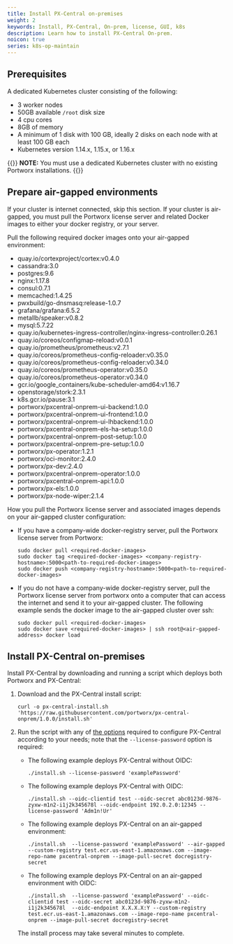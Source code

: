 ```yaml
---
title: Install PX-Central on-premises
weight: 2
keywords: Install, PX-Central, On-prem, license, GUI, k8s
description: Learn how to install PX-Central On-prem.
noicon: true
series: k8s-op-maintain
---
```


## Prerequisites

A dedicated Kubernetes cluster consisting of the following:

* 3 worker nodes
* 50GB available `/root` disk size
* 4 cpu cores
* 8GB of memory
* A minimum of 1 disk with 100 GB, ideally 2 disks on each node with at least 100 GB each
* Kubernetes version 1.14.x, 1.15.x, or 1.16.x

{{<info>}}
**NOTE:** You must use a dedicated Kubernetes cluster with no existing Portworx installations.
{{</info>}}

## Prepare air-gapped environments

If your cluster is internet connected, skip this section. If your cluster is air-gapped, you must pull the Portworx license server and related Docker images to either your docker registry, or your server.

Pull the following required docker images onto your air-gapped environment:

  * quay.io/cortexproject/cortex:v0.4.0
  * cassandra:3.0
  * postgres:9.6
  * nginx:1.17.8
  * consul:0.7.1
  * memcached:1.4.25
  * pwxbuild/go-dnsmasq:release-1.0.7
  * grafana/grafana:6.5.2
  * metallb/speaker:v0.8.2
  * mysql:5.7.22
  * quay.io/kubernetes-ingress-controller/nginx-ingress-controller:0.26.1
  * quay.io/coreos/configmap-reload:v0.0.1
  * quay.io/prometheus/prometheus:v2.7.1
  * quay.io/coreos/prometheus-config-reloader:v0.35.0
  * quay.io/coreos/prometheus-config-reloader:v0.34.0
  * quay.io/coreos/prometheus-operator:v0.35.0
  * quay.io/coreos/prometheus-operator:v0.34.0
  * gcr.io/google_containers/kube-scheduler-amd64:v1.16.7
  * openstorage/stork:2.3.1
  * k8s.gcr.io/pause:3.1
  * portworx/pxcentral-onprem-ui-backend:1.0.0
  * portworx/pxcentral-onprem-ui-frontend:1.0.0
  * portworx/pxcentral-onprem-ui-lhbackend:1.0.0
  * portworx/pxcentral-onprem-els-ha-setup:1.0.0
  * portworx/pxcentral-onprem-post-setup:1.0.0
  * portworx/pxcentral-onprem-pre-setup:1.0.0
  * portworx/px-operator:1.2.1
  * portworx/oci-monitor:2.4.0
  * portworx/px-dev:2.4.0
  * portworx/pxcentral-onprem-operator:1.0.0
  * portworx/pxcentral-onprem-api:1.0.0
  * portworx/px-els:1.0.0
  * portworx/px-node-wiper:2.1.4

How you pull the Portworx license server and associated images depends on your air-gapped cluster configuration:

  * If you have a company-wide docker-registry server, pull the Portworx license server from Portworx:

       ```text
       sudo docker pull <required-docker-images>
       sudo docker tag <required-docker-images> <company-registry-hostname>:5000<path-to-required-docker-images>
       sudo docker push <company-registry-hostname>:5000<path-to-required-docker-images>
       ```

  * If you do not have a company-wide docker-registry server, pull the Portworx license server from portworx onto a computer that can access the internet and send it to your air-gapped cluster. The following example sends the docker image to the air-gapped cluster over ssh:

      ```text
      sudo docker pull <required-docker-images>
      sudo docker save <required-docker-images> | ssh root@<air-gapped-address> docker load
      ```

## Install PX-Central on-premises

Install PX-Central by downloading and running a script which deploys both Portworx and PX-Central:

1. Download and the PX-Central install script:

    ```text
    curl -o px-central-install.sh 'https://raw.githubusercontent.com/portworx/px-central-onprem/1.0.0/install.sh'
    ```

2. Run the script with any of [the options](/portworx-install-with-kubernetes/operate-and-maintain-on-kubernetes/pxcentral-onprem/install-script-reference/) required to configure PX-Central according to your needs; note that the `--license-password` option is required:

    * The following example deploys PX-Central without OIDC:

        ```text
        ./install.sh --license-password 'examplePassword'
        ```

    * The following example deploys PX-Central with OIDC:

        ```text
        ./install.sh --oidc-clientid test --oidc-secret abc0123d-9876-zyxw-m1n2-i1j2k345678l --oidc-endpoint 192.0.2.0:12345 --license-password 'Adm1n!Ur'
        ```

    * The following example deploys PX-Central on an air-gapped environment:

        ```text
        ./install.sh  --license-password 'examplePassword' --air-gapped --custom-registry test.ecr.us-east-1.amazonaws.com --image-repo-name pxcentral-onprem --image-pull-secret docregistry-secret
        ```

    * The following example deploys PX-Central on an air-gapped environment with OIDC:

        ```text
        ./install.sh  --license-password 'examplePassword' --oidc-clientid test --oidc-secret abc0123d-9876-zyxw-m1n2-i1j2k345678l  --oidc-endpoint X.X.X.X:Y --custom-registry test.ecr.us-east-1.amazonaws.com --image-repo-name pxcentral-onprem --image-pull-secret docregistry-secret
        ```

    The install process may take several minutes to complete.
